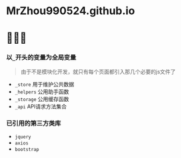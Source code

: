 # MrZhou990524.github.io

# 🐂🐂🐂

### 以`_`开头的变量为全局变量

> 由于不是模块化开发，就只有每个页面都引入那几个必要的js文件了

- `_store` 用于维护公共数据
- `_helpers` 公用助手函数
- `_storage` 公用缓存函数
- `_api` API请求方法集合

### 已引用的第三方类库

- `jquery` 
- `axios`
- `bootstrap`
